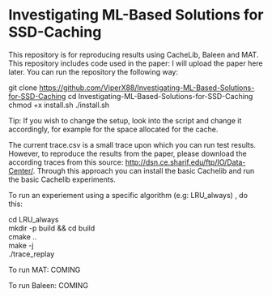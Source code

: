 # Investigating ML-Based Solutions for SSD-Caching
This repository is for reproducing results using CacheLib, Baleen and MAT. This repository includes code used in the paper: I will upload the paper here later.
You can run the repository the following way:

git clone https://github.com/ViperX88/Investigating-ML-Based-Solutions-for-SSD-Caching
cd Investigating-ML-Based-Solutions-for-SSD-Caching
chmod +x install.sh
./install.sh

Tip: If you wish to change the setup, look into the script and change it accordingly, for example for the space allocated for the cache.

The current trace.csv is a small trace upon which you can run test results. However, to reproduce the results from the paper, please download the according traces from this source: http://dsn.ce.sharif.edu/ftp/IO/Data-Center/.
Through this approach you can install the basic Cachelib and run the basic Cachelib experiments.

To run an experiement using a specific algorithm (e.g: LRU_always) , do this:

cd LRU_always  
mkdir -p build && cd build   
cmake ..   
make -j   
./trace_replay    
  


To run MAT:
COMING


To run Baleen:
COMING




